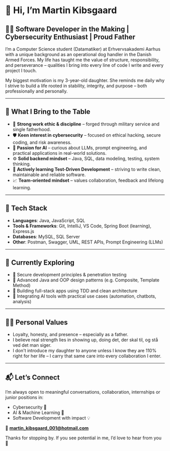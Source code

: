 # 👋 Hi, I’m Martin Kibsgaard

## 👨‍💻 Software Developer in the Making | Cybersecurity Enthusiast | Proud Father

I’m a Computer Science student (Datamatiker) at Erhvervsakademi Aarhus with a unique background as an operational dog handler in the Danish Armed Forces. My life has taught me the value of structure, responsibility, and perseverance – qualities I bring into every line of code I write and every project I touch.

My biggest motivation is my 3-year-old daughter. She reminds me daily why I strive to build a life rooted in stability, integrity, and purpose – both professionally and personally.

---

## 💼 What I Bring to the Table

- 🎯 **Strong work ethic & discipline** – forged through military service and single fatherhood.
- 🛡️ **Keen interest in cybersecurity** – focused on ethical hacking, secure coding, and risk awareness.
- 🧠 **Passion for AI** – curious about LLMs, prompt engineering, and practical applications in real-world solutions.
- ⚙️ **Solid backend mindset** – Java, SQL, data modeling, testing, system thinking.
- 🧪 **Actively learning Test-Driven Development** – striving to write clean, maintainable and reliable software.
- 📈 **Team-oriented mindset** – values collaboration, feedback and lifelong learning.

---

## 🧰 Tech Stack

- **Languages**: Java, JavaScript, SQL
- **Tools & Frameworks**: Git, IntelliJ, VS Code, Spring Boot (learning), Express.js
- **Databases**: MySQL, SQL Server
- **Other**: Postman, Swagger, UML, REST APIs, Prompt Engineering (LLMs)

---

## 🧠 Currently Exploring

- 🔐 Secure development principles & penetration testing
- 🧪 Advanced Java and OOP design patterns (e.g. Composite, Template Method)
- 🧰 Building full-stack apps using TDD and clean architecture
- 🤖 Integrating AI tools with practical use cases (automation, chatbots, analysis)

---

## 👨‍👧 Personal Values

- Loyalty, honesty, and presence – especially as a father.
- I believe real strength lies in showing up, doing det, der skal til, og stå ved det man siger.
- I don't introduce my daughter to anyone unless I know they are 110% right for her life – I carry that same care into every collaboration I enter.

---

## 📬 Let’s Connect

I’m always open to meaningful conversations, collaboration, internships or junior positions in:

- Cybersecurity 🔐
- AI & Machine Learning 🤖
- Software Development with impact 💡

📧 **martin_kibsgaard_001@hotmail.com**

Thanks for stopping by. If you see potential in me, I’d love to hear from you 🚀
